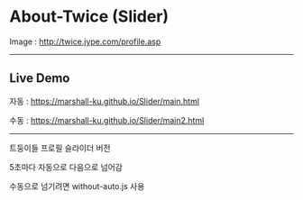 # About-Twice (Slider)

Image : http://twice.jype.com/profile.asp

***

## Live Demo

자동 : https://marshall-ku.github.io/Slider/main.html

수동 : https://marshall-ku.github.io/Slider/main2.html

***

트둥이들 프로필 슬라이더 버전

5초마다 자동으로 다음으로 넘어감

수동으로 넘기려면 without-auto.js 사용
